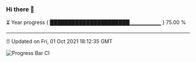 ### Hi there 👋

⏳ Year progress { ██████████████████████▁▁▁▁▁▁▁▁ } 75.00 %

---

⏰ Updated on Fri, 01 Oct 2021 18:12:35 GMT

![Progress Bar CI](https://github.com/liununu/liununu/workflows/Progress%20Bar%20CI/badge.svg)
